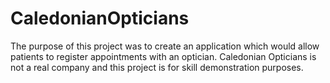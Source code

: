 # CaledonianOpticians

The purpose of this project was to create an application which would allow patients to register appointments with an optician. Caledonian Opticians is not a real company and this project is for skill demonstration purposes.
